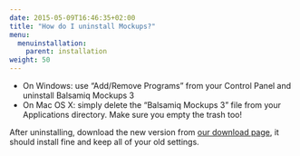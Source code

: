 ```yaml
---
date: 2015-05-09T16:46:35+02:00
title: "How do I uninstall Mockups?"
menu:
  menuinstallation:
    parent: installation
weight: 50
---
```

*   On Windows: use “Add/Remove Programs” from your Control Panel and uninstall Balsamiq Mockups 3
*   On Mac OS X: simply delete the “Balsamiq Mockups 3” file from your Applications directory. Make sure you empty the trash too!

After uninstalling, download the new version from [our download page](https://balsamiq.com/download/), it should install fine and keep all of your old settings.

